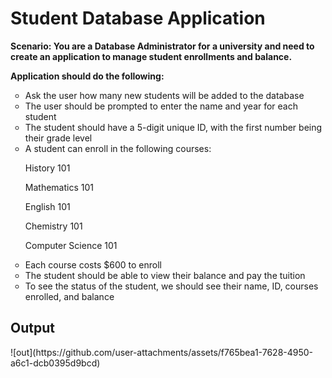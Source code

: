 <h1>Student Database Application</h1>

<p><b>Scenario: You are a Database Administrator for a university and need to create an application to manage student enrollments and balance.</b></p>

<p><b>Application should do the following:</b></p>
<ul type = "circle">
<li>Ask the user how many new students will be added to the database</li>

<li>The user should be prompted to enter the name and year for each student</li>

<li>The student should have a 5-digit unique ID, with the first number being their grade level</li>

<li>A student can enroll in the following courses:</li>

History 101

Mathematics 101

English 101

Chemistry 101

Computer Science 101

<li>Each course costs $600 to enroll</li>

<li>The student should be able to view their balance and pay the tuition</li>

<li>To see the status of the student, we should see their name, ID, courses enrolled, and balance</li>
</ul>

<h2>Output</h2>
![out](https://github.com/user-attachments/assets/f765bea1-7628-4950-a6c1-dcb0395d9bcd)
